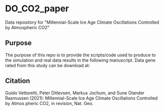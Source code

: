 # DO_CO2_paper
Data repository for "Millennial-Scale Ice Age Climate Oscillations Controlled by Atmospheric CO2"

## Purpose 

The purpose of this repo is to provide the scripts/code used to produce to the simulation and real data results in the following manuscript. Data gene
rated from this study can be download at:

## Citation

Guido Vettoretti, Peter Ditlevsen, Markus Jochum, and Sune Olander Rasmussen (2021): Millennial-Scale Ice Age Climate Oscillations Controlled by Atmos
pheric CO2, in revision, Nat. Geo.

